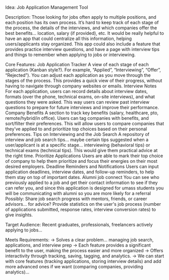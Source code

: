 Idea: Job Application Management Tool

Description: Those looking for jobs often apply to multiple positions, and each position has its own process. It’s hard to keep track of each stage of the process, the details of the interviews, and which companies offer the best benefits… location, salary (if provided), etc. It would be really helpful to have an app that could centralize all this information, helping users/applicants stay organized. This app could also include a feature that provides practice interview questions, and have a page with interview tips and things to remember when applying to jobs or interviewing. 

Core Features: 
Job Application Tracker 
A view of each stage of each application (Kanban style?). For example, “Applied”, “Interviewing”, “Offer”, “Rejected”). You can adjust each application as you move through the stages of the process. This provides a quick view of their progress, without having to navigate through company websites or emails. 
Interview Notes
For each application, users can record details about interview dates, formats (over the phone, technical exams, on-site interviews), and what questions they were asked. This way users can review past interview questions to prepare for future interviews and improve their performance.
Company Benefits
A section to track key benefits (salary, healthcare, pto, remote/hybrid/in office). Users can tag companies with benefits, and sort/filter their preferences. This will allow users to compare companies that they’ve applied to and prioritize top choices based on their personal preferences. 
Tips on Interviewing and the Job Search
A repository of interview and job search tips… maybe certain tips suggested when a user/applicant is at a specific stage… interviewing (behavioral tips) or technical exams (technical tips). This would give them practical advice at the right time.
Prioritize Applications
Users are able to mark their top choice of company to help them prioritize and focus their energies on their most desired employers.
Deadline Reminders and Notifications
Users can input application deadlines, interview dates, and follow-up reminders, to help them stay on top of important dates.
Alumni job connect
You can see who previously applied to a job and get their contact information to see if they can refer you, and since this application is designed for umass students you will be communicating with alumni so you are more likely for a referral
Possibly: Share job search progress with mentors, friends, or career advisors… for advice?
Provide statistics on the user's job process (number of applications submitted, response rates, interview conversion rates) to give insights.

Target Audience: Recent graduates, professionals, freelancers actively applying to jobs…

Meets Requirements:
→ Solves a clear problem… managing job search, applications, and interview prep
→ Each feature provides a significant benefit to the user, making the process easier and more organized
→ Offers interactivity through tracking, saving, tagging, and analytics.
→ We can start with core features (tracking applications, storing interview details) and add more advanced ones if we want (comparing companies, providing analytics)...
